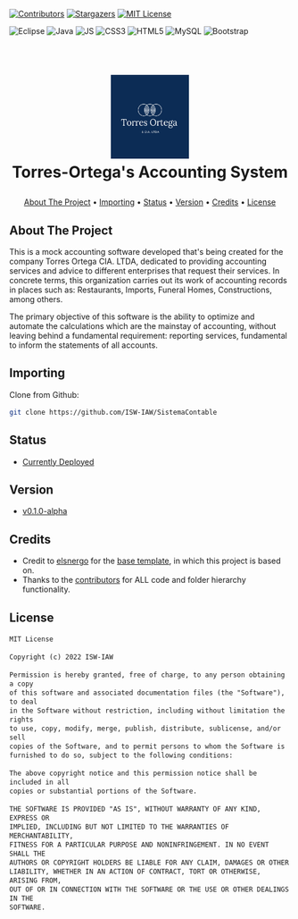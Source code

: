 <div id="top"></div>
<!--
*** Thanks for checking out the Best-README-Template. If you have a suggestion
*** that would make this better, please fork the repo and create a pull request
*** or simply open an issue with the tag "enhancement".
*** Don't forget to give the project a star!
*** Thanks again! Now go create something AMAZING! :D
-->



<!-- PROJECT SHIELDS -->
<!--
*** I'm using markdown "reference style" links for readability.
*** Reference links are enclosed in brackets [ ] instead of parentheses ( ).
*** See the bottom of this document for the declaration of the reference variables
*** for contributors-url, forks-url, etc. This is an optional, concise syntax you may use.
*** https://www.markdownguide.org/basic-syntax/#reference-style-links
-->

[![Contributors][contributors-shield]][contributors-url]
[![Stargazers][stars-shield]][stars-url]
[![MIT License][license-shield]][license-url]

![Eclipse](https://img.shields.io/badge/Eclipse-%234B275F.svg?style=for-the-badge&logo=Eclipse&logoColor=white)
![Java](https://img.shields.io/badge/java-%23964B00.svg?style=for-the-badge&logo=java&logoColor=white)
![JS](https://img.shields.io/badge/js-%23323330.svg?style=for-the-badge&logo=javascript&logoColor=%23F7DF1E)
![CSS3](https://img.shields.io/badge/css3-%231572B6.svg?style=for-the-badge&logo=css3&logoColor=white)
![HTML5](https://img.shields.io/badge/html5-%23E34F26.svg?style=for-the-badge&logo=html5&logoColor=white)
![MySQL](https://img.shields.io/badge/mysql-39477F.svg?style=for-the-badge&logo=mysql&logoColor=white)
![Bootstrap](https://img.shields.io/badge/bootstrap-%23563D7C.svg?style=for-the-badge&logo=bootstrap&logoColor=white)



<!-- LOGO -->
<br />
<h1>
<p align="center">
  <img src="images/logo.png" alt="Logo" width="140" height="150">
  <br>
  <b>Torres-Ortega's Accounting System</b>
</h1>
  
</p>
<p align="center">
  <a href="#about-the-project">About The Project</a> •
  <a href="#importing">Importing</a> •
  <a href="#status">Status</a> •
  <a href="#version">Version</a> •
  <a href="#credits">Credits</a> •
  <a href="#license">License</a>
</p>  

## About The Project

This is a mock accounting software developed that's being created for the company Torres Ortega CIA. LTDA, dedicated to providing accounting services and advice to different enterprises that request their services. In concrete terms, this organization carries out its work of accounting records in places such as: Restaurants, Imports, Funeral Homes, Constructions, among others. 

The primary objective of this software is the ability to optimize and automate the calculations which are the mainstay of accounting, without leaving behind a fundamental requirement: reporting services, fundamental to inform the statements of all accounts.



## Importing

Clone from Github:
```bash
git clone https://github.com/ISW-IAW/SistemaContable
```


## Status

- [Currently Deployed](http://165.98.12.158:9090/SistemaContable/production/index.html)

## Version
- [v0.1.0-alpha](#)

## Credits
- Credit to [elsnergo](https://github.com/elsnergo) for the [base template](https://github.com/elsnergo/IAWSecurity), in which this project is based on. 
- Thanks to the [contributors](https://github.com/ISW-IAW/SistemaContable/graphs/contributors) for ALL code and folder hierarchy functionality.


## License 


```
MIT License

Copyright (c) 2022 ISW-IAW

Permission is hereby granted, free of charge, to any person obtaining a copy
of this software and associated documentation files (the "Software"), to deal
in the Software without restriction, including without limitation the rights
to use, copy, modify, merge, publish, distribute, sublicense, and/or sell
copies of the Software, and to permit persons to whom the Software is
furnished to do so, subject to the following conditions:

The above copyright notice and this permission notice shall be included in all
copies or substantial portions of the Software.

THE SOFTWARE IS PROVIDED "AS IS", WITHOUT WARRANTY OF ANY KIND, EXPRESS OR
IMPLIED, INCLUDING BUT NOT LIMITED TO THE WARRANTIES OF MERCHANTABILITY,
FITNESS FOR A PARTICULAR PURPOSE AND NONINFRINGEMENT. IN NO EVENT SHALL THE
AUTHORS OR COPYRIGHT HOLDERS BE LIABLE FOR ANY CLAIM, DAMAGES OR OTHER
LIABILITY, WHETHER IN AN ACTION OF CONTRACT, TORT OR OTHERWISE, ARISING FROM,
OUT OF OR IN CONNECTION WITH THE SOFTWARE OR THE USE OR OTHER DEALINGS IN THE
SOFTWARE.
```


<!-- MARKDOWN LINKS & IMAGES -->
<!-- https://www.markdownguide.org/basic-syntax/#reference-style-links -->



[contributors-shield]: https://img.shields.io/github/contributors/ISW-IAW/SistemaContable.svg?style=for-the-badge
[contributors-url]: https://github.com/jxareas/UCASH/graphs/contributors
[forks-shield]: https://img.shields.io/github/forks/ISW-IAW/SistemaContable.svg?style=for-the-badge
[forks-url]: https://github.com/ISW-IAW/SistemaContable/network/members
[stars-shield]: https://img.shields.io/github/stars/ISW-IAW/SistemaContable.svg?style=for-the-badge
[stars-url]: https://github.com/jxareas/UCASH/stargazers
[issues-shield]: https://img.shields.io/github/issues/ISW-IAW/SistemaContable.svg?style=for-the-badge
[issues-url]: https://github.com/ISW-IAW/SistemaContable/issues
[license-shield]: https://img.shields.io/github/license/ISW-IAW/SistemaContable.svg?style=for-the-badge
[license-url]: https://github.com/ISW-IAW/SistemaContable/blob/master/LICENSE.txt
[product-screenshot]: images/screenshot.png